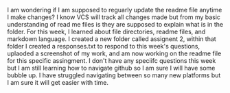 I am wondering if I am supposed to reguarly update the readme file anytime I make changes? I know VCS will track all changes made but from my basic understanding of read me files is they are supposed to explain what is in the folder. For this week, I learned about file directories, readme files, and markdown language. I created a new folder called assignent 2, within that folder I created a responses.txt to respond to this week's questions, uplaoded a screenshot of my work, and am now working on the readme file for this specific assingment. I don't have any speciifc questions this week but I am still learning how to navigate github so I am sure I will have some bubble up. I have struggled navigating between so many new platforms but I am sure it will get easier with time. 
